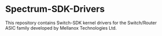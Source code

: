 # Spectrum-SDK-Drivers

This repository contains Switch-SDK kernel drivers for the Switch/Router ASIC family developed by Mellanox Technologies Ltd.
